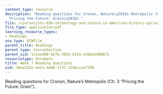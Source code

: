 ```yaml
---
content_type: resource
description: "Reading questions for Cronon, Nature\u2019s Metropolis (Ch. 3 \u201C\
  Pricing the Future: Grain\u201D)."
file: /courses/sts-036-technology-and-nature-in-american-history-spring-2008/36ea332eee2a4e081f37214bccae7398_quest7.pdf
file_type: application/pdf
learning_resource_types:
- Readings
ocw_type: OCWFile
parent_title: Readings
parent_type: CourseSection
parent_uid: 1c1ea490-92fb-3923-615a-e5d6a5906671
resourcetype: Document
title: Week 7 Reading Questions
uid: 36ea332e-ee2a-4e08-1f37-214bccae7398
---
```

Reading questions for Cronon, Nature’s Metropolis (Ch. 3 “Pricing the Future: Grain”).

